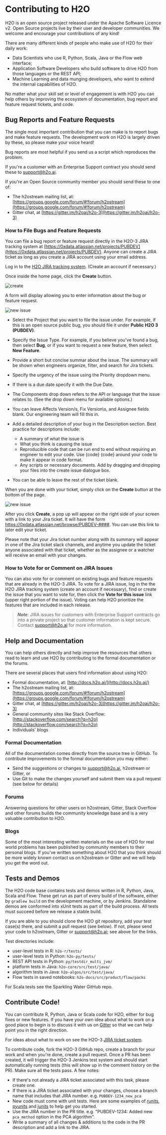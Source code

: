 Contributing to H2O
============================

H2O is an open source project released under the Apache Software Licence v2.  Open Source projects live by their user and developer communities.  We welcome and encourage your contributions of any kind!

There are many different kinds of people who make use of H2O for their daily work: 

* Data Scientists who use R, Python, Scala, Java or the Flow web interface;
* Application Software Developers who build software to drive H2O from those languages or the REST API;
* Machine Learning and data munging developers, who want to extend the internal capabilities of H2O.

No matter what your skill set or level of engagement is with H2O you can help others by improving the ecosystem of documentation, bug report and feature request tickets, and code.

## Bug Reports and Feature Requests

The single most important contribution that you can make is to report bugs and make feature requests.  The development work on H2O is largely driven by these, so please make your voice heard!  

Bug reports are most helpful if you send us a script which reproduces the problem.

If you're a customer with an Enterprise Support contract you should send these to support@h2o.ai.

If you're an Open Source community member you should send these to one of:

* The h2ostream mailing list, at: [https://groups.google.com/forum/#!forum/h2ostream](https://groups.google.com/forum/#!forum/h2ostream)
* Gitter chat, at [https://gitter.im/h2oai/h2o-3](https://gitter.im/h2oai/h2o-3)

### How to File Bugs and Feature Requests

You can file a bug report or feature request directly in the H2O-3 JIRA tracking system at [https://0xdata.atlassian.net/projects/PUBDEV](https://0xdata.atlassian.net/projects/PUBDEV). Anyone can create a JIRA ticket as long as you create a JIRA account using your email address.  

Log in to the [H2O JIRA tracking system](https://0xdata.atlassian.net/projects/PUBDEV). (Create an account if necessary.)

Once inside the home page, click the **Create** button.

 ![create](h2o-docs/src/product/images/jira_create.png)

A form will display allowing you to enter information about the bug or feature request.

 ![new issue](h2o-docs/src/product/images/jira_new_issue.png)

* Select the Project that you want to file the issue under. For example, if this is an open source public bug, you should file it under **Public H2O 3 (PUBDEV)**.
* Specify the Issue Type. For example, if you believe you've found a bug, then select **Bug**, or if you want to request a new feature, then select **New Feature**.
* Provide a short but concise summar about the issue. The summary will be shown when engineers organize, filter, and search for Jira tickets.
* Specify the urgency of the issue using the Priority dropdown menu. 
* If there is a due date specify it with the Due Date.
* The Components drop down refers to the API or language that the issue relates to. (See the drop down menu for available options.)
* You can leave Affects Version/s, Fix Version\s, and Assignee fields blank. Our engineering team will fill this in.
* Add a detailed description of your bug in the Description section. Best practice for descriptions include:

  	* A summary of what the issue is
  	* What you think is causing the issue
  	* Reproducible code that can be run end to end without requiring an engineer to edit your code. Use {code} {code} around your code to make it appear in code format.
  	* Any scripts or necessary documents. Add by dragging and dropping your files into the create issue dialogue box.

* You can be able to leave the rest of the ticket blank.

When you are done with your ticket, simply click on the **Create** button at the bottom of the page.

 ![new issue](h2o-docs/src/product/images/jira_finished_create.png)

After you click **Create**, a pop up will appear on the right side of your screen with a link to your Jira ticket. It will have the form https://0xdata.atlassian.net/browse/PUBDEV-####. You can use this link to later edit your ticket. 

Please note that your Jira ticket number along with its summary will appear in one of the Jira ticket slack channels, and anytime you update the ticket anyone associated with that ticket, whether as the assignee or a watcher will receive an email with your changes.

### How to Vote for or Comment on JIRA Issues

You can also vote for or comment on existing bugs and feature requests that are already in the H2O-3 JIRA. To vote for a JIRA issue, log in the the H2O JIRA tracking system (create an account if necessary), find or create the issue that you want to vote for, then click the **Vote for this issue** link (upper right portion of the issue). Voting can help H2O prioritize the features that are included in each release. 

>***Note***: JIRA issues for customers with Enterprise Support contracts go into a private project so that customer information is kept secure. Contact support@h2o.ai for more information.


## Help and Documentation

You can help others directly and help improve the resources that others read to learn and use H2O by contributing to the formal documentation or the forums.

There are several places that users find information about using H2O:

* Formal documentation, at: [http://docs.h2o.ai/](http://docs.h2o.ai/)
* The h2ostream mailing list, at: [https://groups.google.com/forum/#!forum/h2ostream](https://groups.google.com/forum/#!forum/h2ostream)
* Gitter chat, at [https://gitter.im/h2oai/h2o-3](https://gitter.im/h2oai/h2o-3)
* General community sites like Stack Overflow: [http://stackoverflow.com/search?q=h2o](http://stackoverflow.com/search?q=h2o)
* Individuals' blogs

### Formal Documentation

All of the documentation comes directly from the source tree in GitHub.  To contribute improvements to the formal documentation you may either:

* Send the suggestions or changes to support@h2o.ai, h2ostream or Gitter, or
* Use Git to make the changes yourself and submit them via a pull request (see below for details)

### Forums

Answering questions for other users on h2ostream, Gitter, Stack Overflow and other forums builds the community knowledge base and is a very valuable contribution to H2O.

### Blogs

Some of the most interesting written materials on the use of H2O for real world problems has been published by community members to their personal blogs.  If you've written something about H2O that you think should be more widely known contact us on h2ostream or Gitter and we will help you get the word out.

## Tests and Demos

The H2O code base contains tests and demos written in R, Python, Java, Scala and Flow.  These get run as part of every build of the software, either by `gradlew build` on the development machine, or by Jenkins.  Standalone demos are conformed into xUnit tests as part of the build process.  All tests must succeed before we release a stable build.

If you are able to you should clone the H2O git repository, add your test case(s) there, and submit a pull request (see below).  If not, please send your code to h2ostream, Gitter or support@h2o.ai; see above for the links.

Test directories include:

* user-level tests in R: `h2o-r/tests/`
* user-level tests in Python: `h2o-py/tests/`
* REST API tests in Python: `py/testdir_multi_jvm/`
* platform tests in Java: `h2o-core/src/test/java/`
* algorithm tests in Java: `h2o-algos/src/test/java/`
* Flow tests in saved notebooks: `h2o-docs/src/product/flow/packs`

For Scala tests see the Sparkling Water GitHub repo.

## Contribute Code!

You can contribute R, Python, Java or Scala code for H2O, either for bug fixes or new features.  If you have your own idea about what to work on a good place to begin is to discuss it with us on [Gitter](https://gitter.im/h2oai/h2o-3) so that we can help point you in the right direction.

For ideas about what to work on see the H2O-3 [JIRA ticket system](https://0xdata.atlassian.net/projects/PUBDEV).

To contribute code, fork the H2O-3 GitHub repo, create a branch for your work and when you're done, create a pull request.  Once a PR has been created, it will trigger the H2O-3 Jenkins test system and should start automatically running tests (this will show up in the comment history on the PR).  Make sure all the tests pass.  A few notes:

* If there's not already a JIRA ticket associated with this task, please create one.
* If there is a JIRA ticket associated with your changes, choose a branch name that includes that JIRA number.  e.g. `PUBDEV-1234_new_pca`
* New code must come with unit tests.  Here are some examples of [runits](https://github.com/h2oai/h2o-3/tree/master/h2o-r/tests), [pyunits](https://github.com/h2oai/h2o-3/tree/master/h2o-py/tests) and [junits](https://github.com/h2oai/h2o-3/tree/master/h2o-algos/src/test/java/hex) to help get you started.
* Use the JIRA number in the PR title.  e.g. "PUBDEV-1234: Added new `pca_method` option in the PCA algorithm".
* Write a summary of all changes & additions to the code in the PR description and add a link to the JIRA.
